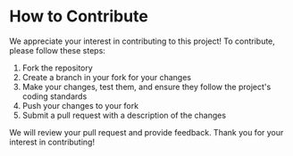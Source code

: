 # How to Contribute

We appreciate your interest in contributing to this project! To contribute, please follow these steps:

1. Fork the repository
2. Create a branch in your fork for your changes
3. Make your changes, test them, and ensure they follow the project's coding standards
4. Push your changes to your fork
5. Submit a pull request with a description of the changes

We will review your pull request and provide feedback. Thank you for your interest in contributing!
